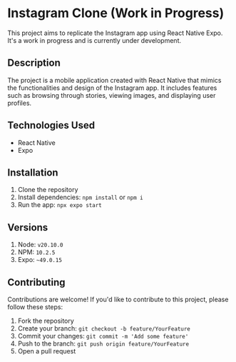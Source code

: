 # Instagram Clone (Work in Progress)

This project aims to replicate the Instagram app using React Native Expo. It's a work in progress and is currently under development.

## Description

The project is a mobile application created with React Native that mimics the functionalities and design of the Instagram app. It includes features such as browsing through stories, viewing images, and displaying user profiles.

## Technologies Used

- React Native
- Expo

## Installation

1. Clone the repository
2. Install dependencies: `npm install` or `npm i` 
3. Run the app: `npx expo start`

## Versions

1. Node: `v20.10.0`
2. NPM: `10.2.5`
3. Expo: `~49.0.15`

## Contributing

Contributions are welcome! If you'd like to contribute to this project, please follow these steps:
1. Fork the repository
2. Create your branch: `git checkout -b feature/YourFeature`
3. Commit your changes: `git commit -m 'Add some feature'`
4. Push to the branch: `git push origin feature/YourFeature`
5. Open a pull request
